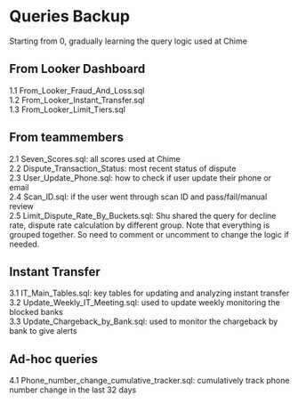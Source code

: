 # Queries Backup
Starting from 0, gradually learning the query logic used at Chime

## From Looker Dashboard
1.1 From_Looker_Fraud_And_Loss.sql\
1.2 From_Looker_Instant_Transfer.sql\
1.3 From_Looker_Limit_Tiers.sql

## From teammembers
2.1 Seven_Scores.sql: all scores used at Chime\
2.2 Dispute_Transaction_Status: most recent status of dispute\
2.3 User_Update_Phone.sql: how to check if user update their phone or email\
2.4 Scan_ID.sql: if the user went through scan ID and pass/fail/manual review\
2.5 Limit_Dispute_Rate_By_Buckets.sql: Shu shared the query for decline rate, dispute rate calculation by different group. Note that everything is grouped together. So need to comment or uncomment to change the logic if needed.

## Instant Transfer
3.1 IT_Main_Tables.sql: key tables for updating and analyzing instant transfer\
3.2 Update_Weekly_IT_Meeting.sql: used to update weekly monitoring the blocked banks\
3.3 Update_Chargeback_by_Bank.sql: used to monitor the chargeback by bank to give alerts

## Ad-hoc queries
4.1 Phone_number_change_cumulative_tracker.sql: cumulatively track phone number change in the last 32 days
